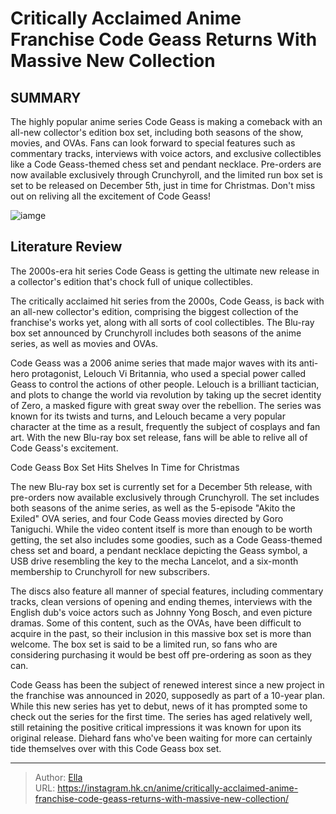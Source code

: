 # Critically Acclaimed Anime Franchise Code Geass Returns With Massive New Collection


## SUMMARY 



  The highly popular anime series Code Geass is making a comeback with an all-new collector&#39;s edition box set, including both seasons of the show, movies, and OVAs.   Fans can look forward to special features such as commentary tracks, interviews with voice actors, and exclusive collectibles like a Code Geass-themed chess set and pendant necklace.   Pre-orders are now available exclusively through Crunchyroll, and the limited run box set is set to be released on December 5th, just in time for Christmas. Don&#39;t miss out on reliving all the excitement of Code Geass!  

![iamge](https://static1.srcdn.com/wordpress/wp-content/uploads/2023/11/code-geass-lelouch.jpg)

## Literature Review

The 2000s-era hit series Code Geass is getting the ultimate new release in a collector&#39;s edition that&#39;s chock full of unique collectibles.




The critically acclaimed hit series from the 2000s, Code Geass, is back with an all-new collector&#39;s edition, comprising the biggest collection of the franchise&#39;s works yet, along with all sorts of cool collectibles. The Blu-ray box set announced by Crunchyroll includes both seasons of the anime series, as well as movies and OVAs.




Code Geass was a 2006 anime series that made major waves with its anti-hero protagonist, Lelouch Vi Britannia, who used a special power called Geass to control the actions of other people. Lelouch is a brilliant tactician, and plots to change the world via revolution by taking up the secret identity of Zero, a masked figure with great sway over the rebellion. The series was known for its twists and turns, and Lelouch became a very popular character at the time as a result, frequently the subject of cosplays and fan art. With the new Blu-ray box set release, fans will be able to relive all of Code Geass&#39;s excitement.


 Code Geass Box Set Hits Shelves In Time for Christmas 
         

The new Blu-ray box set is currently set for a December 5th release, with pre-orders now available exclusively through Crunchyroll. The set includes both seasons of the anime series, as well as the 5-episode &#34;Akito the Exiled&#34; OVA series, and four Code Geass movies directed by Goro Taniguchi. While the video content itself is more than enough to be worth getting, the set also includes some goodies, such as a Code Geass-themed chess set and board, a pendant necklace depicting the Geass symbol, a USB drive resembling the key to the mecha Lancelot, and a six-month membership to Crunchyroll for new subscribers.




The discs also feature all manner of special features, including commentary tracks, clean versions of opening and ending themes, interviews with the English dub&#39;s voice actors such as Johnny Yong Bosch, and even picture dramas. Some of this content, such as the OVAs, have been difficult to acquire in the past, so their inclusion in this massive box set is more than welcome. The box set is said to be a limited run, so fans who are considering purchasing it would be best off pre-ordering as soon as they can.

Code Geass has been the subject of renewed interest since a new project in the franchise was announced in 2020, supposedly as part of a 10-year plan. While this new series has yet to debut, news of it has prompted some to check out the series for the first time. The series has aged relatively well, still retaining the positive critical impressions it was known for upon its original release. Diehard fans who&#39;ve been waiting for more can certainly tide themselves over with this Code Geass box set.






---

> Author: [Ella](https://instagram.hk.cn/)  
> URL: https://instagram.hk.cn/anime/critically-acclaimed-anime-franchise-code-geass-returns-with-massive-new-collection/  

